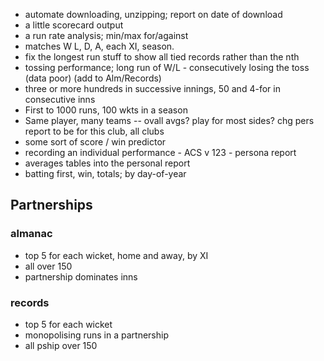 - automate downloading, unzipping; report on date of download
- a little scorecard output
- a run rate analysis; min/max for/against
- matches W L, D, A, each XI, season.
- fix the longest run stuff to show all tied records rather than the nth
- tossing performance; long run of W/L - consecutively losing the toss (data poor) (add to Alm/Records)
- three or more hundreds in successive innings, 50 and 4-for in consecutive inns
- First to 1000 runs, 100 wkts in a season
- Same player, many teams -- ovall avgs? play for most sides? chg pers report to be for this club, all clubs
- some sort of score / win predictor
- recording an individual performance - ACS v 123 - persona report
- averages tables into the personal report
- batting first, win, totals; by day-of-year

## Partnerships
### almanac
- top 5 for each wicket, home and away, by XI
- all over 150
- partnership dominates inns
### records
- top 5 for each wicket
- monopolising runs in a partnership
- all pship over 150
